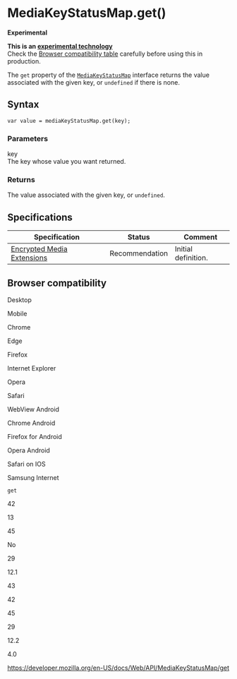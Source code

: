 MediaKeyStatusMap.get()
=======================

**Experimental**

**This is an [experimental technology](https://developer.mozilla.org/en-US/docs/MDN/Guidelines/Conventions_definitions#experimental)**  
Check the [Browser compatibility table](#browser_compatibility) carefully before using this in production.

The `get` property of the [`MediaKeyStatusMap`](../mediakeystatusmap) interface returns the value associated with the given key, or `undefined` if there is none.

Syntax
------

    var value = mediaKeyStatusMap.get(key);

### Parameters

key  
The key whose value you want returned.

### Returns

The value associated with the given key, or `undefined`.

Specifications
--------------

<table><thead><tr class="header"><th>Specification</th><th>Status</th><th>Comment</th></tr></thead><tbody><tr class="odd"><td><a href="https://w3c.github.io/encrypted-media/">Encrypted Media Extensions</a></td><td><span class="spec-rec">Recommendation</span></td><td>Initial definition.</td></tr></tbody></table>

Browser compatibility
---------------------

Desktop

Mobile

Chrome

Edge

Firefox

Internet Explorer

Opera

Safari

WebView Android

Chrome Android

Firefox for Android

Opera Android

Safari on IOS

Samsung Internet

`get`

42

13

45

No

29

12.1

43

42

45

29

12.2

4.0

<a href="https://developer.mozilla.org/en-US/docs/Web/API/MediaKeyStatusMap/get" class="_attribution-link">https://developer.mozilla.org/en-US/docs/Web/API/MediaKeyStatusMap/get</a>
